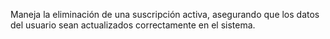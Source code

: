 Maneja la eliminación de una suscripción activa, asegurando que los datos del usuario sean actualizados correctamente en el sistema.
